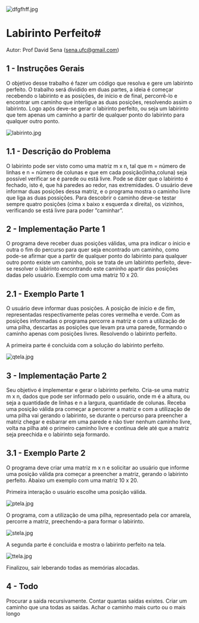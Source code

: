![dfgfhff.jpg](https://bitbucket.org/repo/6dKBKj/images/3714505993-dfgfhff.jpg)
# Labirinto Perfeito#

Autor: Prof David Sena (sena.ufc@gmail.com)

## 1 - Instruções Gerais ##
O objetivo desse trabalho é fazer um código que resolva e gere um labirinto perfeito. O trabalho será dividido em duas partes, a ideia é começar recebendo o labirinto e as posições, de início e de final, percorrê-lo e encontrar um caminho que interligue as duas posições, resolvendo assim o labirinto. Logo após deve-se gerar o labirinto perfeito, ou seja um labirinto que tem apenas um caminho a partir de qualquer ponto do labirinto para qualquer outro ponto.

![labirinto.jpg](https://bitbucket.org/repo/6dKBKj/images/1540255883-labirinto.jpg)

## 1.1 - Descrição do Problema ##
O labirinto pode ser visto como uma matriz m x n, tal que m = número de linhas e n = número de colunas e que em cada posição(linha,coluna) seja possível verificar se é parede ou está livre. Pode se dizer que o labirinto é fechado, isto é, que há paredes ao redor, nas extremidades. O usuário deve informar duas posições dessa matriz, e o programa mostra o caminho livre que liga as duas possições. Para descobrir o caminho deve-se testar sempre quatro posições (cima x baixo x esquerda x direita), os vizinhos, verificando se está livre para poder ”caminhar”.

## 2 - Implementação Parte 1 ##
O programa deve receber duas posições válidas, uma pra indicar o ínicio e outra o fim do percurso para quer seja encontrado um caminho, como pode-se afirmar que a partir de qualquer ponto do labirinto para qualquer outro ponto existe um caminho, pois se trata de um labirinto perfeito, deve-se resolver o labirinto encontrando este caminho apartir das posições dadas pelo usuário. Exemplo com uma matriz 10 x 20.

## 2.1 - Exemplo Parte 1 ##
O usuário deve informar duas posições. A posição de início e de fim, representadas respectivamente pelas cores vermelha e verde. Com as posições informadas o programa percorre a matriz e com a utilização de uma pilha, descartas as posições que levam pra uma parede, formando o caminho apenas com posições livres. Resolvendo o labirinto perfeito.

A primeira parte é concluida com a solução do labirinto perfeito.

![qtela.jpg](https://bitbucket.org/repo/6dKBKj/images/603059523-qtela.jpg)

## 3 - Implementação Parte 2 ##
Seu objetivo é implementar e gerar o labirinto perfeito. Cria-se uma matriz m x n, dados que pode ser informado pelo o usuário, onde m é a altura, ou seja a quantidade de linhas e n a largura, quantidade de colunas.
Receba uma posição válida pra começar a percorrer a matriz e com a utilização de uma pilha vai gerando o labirinto, se durante o percurso para preencher a matriz chegar e esbarrar em uma parede e não tiver nenhum caminho livre, volta na pilha até o primeiro caminho livre e continua dele até que a matriz seja preechida e o labirinto seja formardo.

## 3.1 - Exemplo Parte 2 ##
O programa deve criar uma matriz m x n e solicitar ao usuário que informe uma posição válida pra começar a preencher a matriz, gerando o labirinto perfeito. Abaixo um exemplo com uma matriz 10 x 20.

Primeira interação o usuário escolhe uma posição válida.

![ptela.jpg](https://bitbucket.org/repo/6dKBKj/images/2683657857-ptela.jpg)

O programa, com a utilização de uma pilha, representado pela cor amarela, percorre a matriz, preechendo-a para formar o labirinto.

![stela.jpg](https://bitbucket.org/repo/6dKBKj/images/1958364758-stela.jpg)

A segunda parte é concluida e mostra o labirinto perfeito na tela.

![ttela.jpg](https://bitbucket.org/repo/6dKBKj/images/3337980098-ttela.jpg)

Finalizou, sair leberando todas as memórias alocadas.

## 4 - Todo
Procurar a saida recursivamente. Contar quantas saidas existes. Criar um caminho que una todas as saidas.
Achar o caminho mais curto ou o mais longo

